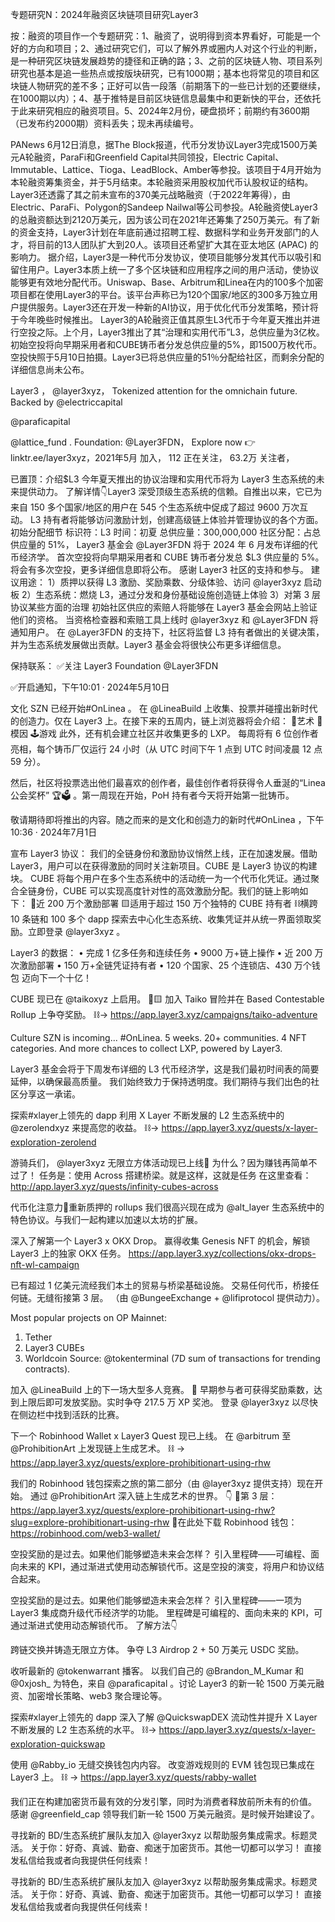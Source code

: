 专题研究N：2024年融资区块链项目研究Layer3

按：融资的项目作一个专题研究：1、融资了，说明得到资本界看好，可能是一个好的方向和项目；2、通过研究它们，可以了解外界或圈内人对这个行业的判断，是一种研究区块链发展趋势的捷径和正确的路；3、之前的区块链人物、项目系列研究也基本是追一些热点或按版块研究，已有1000期；基本也将常见的项目和区块链人物研究的差不多；正好可以告一段落（前期落下的一些已计划的还要继续，在1000期以内）；4、基于推特是目前区块链信息最集中和更新快的平台，还依托于此来研究相应的融资项目。5、2024年2月份，硬盘损坏；前期约有3600期（已发布约2000期）资料丢失；现未再续编号。


PANews 6月12日消息，据The Block报道，代币分发协议Layer3完成1500万美元A轮融资，ParaFi和Greenfield Capital共同领投，Electric Capital、Immutable、Lattice、Tioga、LeadBlock、Amber等参投。该项目于4月开始为本轮融资筹集资金，并于5月结束。本轮融资采用股权加代币认股权证的结构。Layer3还透露了其之前未宣布的370美元战略融资（于2022年筹得），由Electric、ParaFi、Polygon的Sandeep Nailwal等公司参投。A轮融资使Layer3的总融资额达到2120万美元，因为该公司在2021年还筹集了250万美元。有了新的资金支持，Layer3计划在年底前通过招聘工程、数据科学和业务开发部门的人才，将目前的13人团队扩大到20人。该项目还希望扩大其在亚太地区 (APAC) 的影响力。
据介绍，Layer3是一种代币分发协议，使项目能够分发其代币以吸引和留住用户。Layer3本质上统一了多个区块链和应用程序之间的用户活动，使协议能够更有效地分配代币。Uniswap、Base、Arbitrum和Linea在内的100多个加密项目都在使用Layer3的平台。该平台声称已为120个国家/地区的300多万独立用户提供服务。Layer3还在开发一种新的AI协议，用于优化代币分发策略，预计将于今年晚些时候推出。
Layer3的A轮融资正值其原生L3代币于今年夏天推出并进行空投之际。上个月，Layer3推出了其“治理和实用代币”L3，总供应量为3亿枚。初始空投将向早期采用者和CUBE铸币者分发总供应量的5%，即1500万枚代币。空投快照​​于5月10日拍摄。Layer3已将总供应量的51％分配给社区，而剩余分配的详细信息尚未公布。

Layer3
，
@layer3xyz，
Tokenized attention for the omnichain future. Backed by 
@electriccapital
 
@paraficapital
 
@lattice_fund
. Foundation: 
@Layer3FDN，
Explore now 👉linktr.ee/layer3xyz，2021年5月 加入，
112 正在关注，
63.2万 关注者，


已置顶：介绍$L3
今年夏天推出的协议治理和实用代币将为 Layer3 生态系统的未来提供动力。
了解详情👇Layer3 深受顶级生态系统的信赖。自推出以来，它已为来自 150 多个国家/地区的用户在 545 个生态系统中促成了超过 9600 万次互动。
L3 持有者将能够访问激励计划，创建高级链上体验并管理协议的各个方面。
初始分配细节
标识符：L3
时间：初夏
总供应量：300,000,000
社区分配：占总供应量的 51%，
Layer3 基金会
@Layer3FDN
将于 2024 年 6 月发布详细的代币经济学。
首次空投将向早期采用者和 CUBE 铸币者分发总 $L3 供应量的 5%。将会有多次空投，更多详细信息即将公布。
感谢 Layer3 社区的支持和参与。
建议用途：
1）质押以获得 L3 激励、奖励乘数、分级体验、访问
@layer3xyz
启动板
2）生态系统：燃烧 L3，通过分发和身份基础设施创造链上体验
3）对第 3 层协议某些方面的治理
初始社区供应的索赔人将能够在 Layer3 基金会网站上验证他们的资格。
当资格检查器和索赔工具上线时
@layer3xyz
和
@Layer3FDN
将通知用户。
在
@Layer3FDN
的支持下，社区将监督 L3 持有者做出的关键决策，并为生态系统发展做出贡献。Layer3 基金会将很快公布更多详细信息。

保持联系：
✅关注 Layer3 Foundation 
@Layer3FDN

✅开启通知，下午10:01 · 2024年5月10日

文化 SZN 已经开始#OnLinea 。
在
@LineaBuild
上收集、投票并碰撞出新时代的创造力。仅在 Layer3 上。在接下来的五周内，链上浏览器将会介绍：
🎨艺术
🐸模因
🕹️游戏
此外，还有机会建立社区并收集更多的 LXP。
每周将有 6 位创作者亮相，每个铸币厂仅运行 24 小时（从 UTC 时间下午 1 点到 UTC 时间凌晨 12 点 59 分）。

然后，社区将投票选出他们最喜欢的创作者，最佳创作者将获得令人垂涎的“Linea 公会奖杯” 🏆🗳️ 。第一周现在开始，PoH 持有者今天将开始第一批铸币。

敬请期待即将推出的内容。随之而来的是文化和创造力的新时代#OnLinea ，下午10:36 · 2024年7月1日

宣布 Layer3 协议：
我们的全链身份和激励协议悄然上线，正在加速发展。借助 Layer3，用户可以在获得激励的同时关注新项目。CUBE 是 Layer3 协议的构建块。
CUBE 将每个用户在多个生态系统中的活动统一为一个代币化凭证。通过聚合全链身份，CUBE 可以实现高度针对性的高效激励分配。我们的链上影响如下：
💎近 200 万个激励部署
🟨适用于超过 150 万个独特的 CUBE 持有者
⛓️横跨 10 条链和 100 多个 dapp
探索去中心化生态系统、收集凭证并从统一界面领取奖励。立即登录
@layer3xyz
 。

Layer3 的数据：
• 完成 1 亿多任务和连续任务
• 9000 万+链上操作
• 近 200 万次激励部署
• 150 万+全链凭证持有者
• 120 个国家、25 个连锁店、430 万个钱包
迈向下一个十亿！

CUBE 现已在
@taikoxyz
上启用。 🥁🟨
加入 Taiko 冒险并在 Based Contestable Rollup 上争夺奖励。
⛓️→ https://app.layer3.xyz/campaigns/taiko-adventure

Culture SZN is incoming... #OnLinea.
5 weeks. 20+ communities. 4 NFT categories.
And more chances to collect LXP, powered by Layer3.

Layer3 基金会将于下周发布详细的 L3 代币经济学，这是我们最初时间表的简要延伸，以确保最高质量。
我们始终致力于保持透明度。我们期待与我们出色的社区分享这一承诺。

探索#xlayer上领先的 dapp
利用 X Layer 不断发展的 L2 生态系统中的
@zerolendxyz
来提高您的收益。
⛓️→ https://app.layer3.xyz/quests/x-layer-exploration-zerolend

游骑兵们， 
@layer3xyz
无限立方体活动现已上线💫
为什么？因为赚钱再简单不过了！
任务是：使用 Across 搭建桥梁。就是这样，这就是任务
在这里查看： http://app.layer3.xyz/quests/infinity-cubes-across

代币化注意力🤝重新质押的 rollups
我们很高兴现在成为
@alt_layer
生态系统中的特色协议。与我们一起构建以加速以太坊的扩展。

深入了解第一个 Layer3 x OKX Drop。
赢得收集 Genesis NFT 的机会，解锁 Layer3 上的独家 OKX 任务。
https://app.layer3.xyz/collections/okx-drops-nft-wl-campaign

已有超过 1 亿美元流经我们本土的贸易与桥梁基础设施。
交易任何代币，桥接任何链。无缝衔接第 3 层。
（由
@BungeeExchange
 + 
@lifiprotocol
提供动力）。

Most popular projects on OP Mainnet:
1. Tether
2. Layer3 CUBEs
3. Worldcoin
Source: 
@tokenterminal
 (7D sum of transactions for trending contracts).

加入
@LineaBuild
上的下一场大型多人竞赛。 🏁
早期参与者可获得奖励乘数，达到上限后即可发放奖励。实时争夺 217.5 万 XP 奖池。
登录
@layer3xyz
以尽快在侧边栏中找到活跃的比赛。

下一个 Robinhood Wallet x Layer3 Quest 现已上线。
在
@arbitrum
至
@ProhibitionArt
上发现链上生成艺术。
⛓️ → https://app.layer3.xyz/quests/explore-prohibitionart-using-rhw

我们的 Robinhood 钱包探索之旅的第二部分（由
@layer3xyz
提供支持）现在开始。
通过
@ProhibitionArt
深入链上生成艺术的世界。 👇
🔗第 3 层： https://app.layer3.xyz/quests/explore-prohibitionart-using-rhw?slug=explore-prohibitionart-using-rhw
🔗在此处下载 Robinhood 钱包： https://robinhood.com/web3-wallet/

空投奖励的是过去。如果他们能够塑造未来会怎样？
引入里程碑——可编程、面向未来的 KPI，通过渐进式使用动态解锁代币。这是空投的演变，将用户和协议结合起来。

空投奖励的是过去。如果他们能够塑造未来会怎样？
引入里程碑——一项为 Layer3 集成商升级代币经济学的功能。
里程碑是可编程的、面向未来的 KPI，可通过渐进式使用动态解锁代币。
了解方法👇

跨链交换并铸造无限立方体。
争夺 L3 Airdrop 2 + 50 万美元 USDC 奖励。

收听最新的
@tokenwarrant
播客。
以我们自己的
@Brandon_M_Kumar
和
@0xjosh_
为特色，来自
@paraficapital
 。讨论 Layer3 的新一轮 1500 万美元融资、加密增长策略、web3 聚合理论等。

探索#xlayer上领先的 dapp
深入了解
@QuickswapDEX
流动性并提升 X Layer 不断发展的 L2 生态系统的水平。
⛓️→ https://app.layer3.xyz/quests/x-layer-exploration-quickswap

使用
@Rabby_io
无缝交换钱包内内容。
改变游戏规则的 EVM 钱包现已集成在 Layer3 上。
⛓️ → https://app.layer3.xyz/quests/rabby-wallet

我们正在构建加密货币最有效的分发引擎，同时为消费者释放前所未有的价值。
感谢
@greenfield_cap
领导我们新一轮 1500 万美元融资。是时候开始建设了。

寻找新的 BD/生态系统扩展队友加入
@layer3xyz
以帮助服务集成需求。标题灵活。
关于你：好奇、真诚、勤奋、痴迷于加密货币。其他一切都可以学习！
直接发私信给我或者向我提供任何线索！

寻找新的 BD/生态系统扩展队友加入
@layer3xyz
以帮助服务集成需求。标题灵活。
关于你：好奇、真诚、勤奋、痴迷于加密货币。其他一切都可以学习！
直接发私信给我或者向我提供任何线索！
